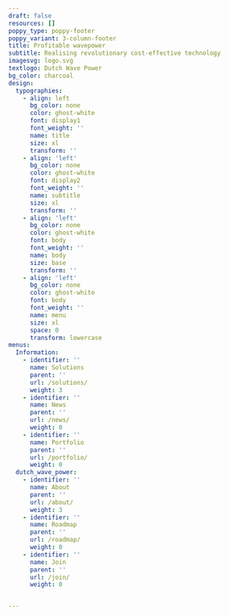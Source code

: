 ```yaml
---
draft: false
resources: []
poppy_type: poppy-footer
poppy_variant: 3-column-footer
title: Profitable wavepower
subtitle: Realising revolutionary cost-effective technology
imagesvg: logo.svg
textlogo: Dutch Wave Power
bg_color: charcoal
design:
  typographies:
    - align: left
      bg_color: none
      color: ghost-white
      font: display1
      font_weight: ''
      name: title
      size: xl
      transform: ''
    - align: 'left'
      bg_color: none
      color: ghost-white
      font: display2
      font_weight: ''
      name: subtitle
      size: xl
      transform: ''
    - align: 'left'
      bg_color: none
      color: ghost-white
      font: body
      font_weight: ''
      name: body
      size: base
      transform: ''
    - align: 'left'
      bg_color: none
      color: ghost-white
      font: body
      font_weight: ''
      name: menu
      size: xl
      space: 0
      transform: lowercase
menus:
  Information:
    - identifier: ''
      name: Solutions
      parent: ''
      url: /solutions/
      weight: 3
    - identifier: ''
      name: News
      parent: ''
      url: /news/
      weight: 0
    - identifier: ''
      name: Portfolio
      parent: ''
      url: /portfolio/
      weight: 0
  dutch_wave_power:
    - identifier: ''
      name: About
      parent: ''
      url: /about/
      weight: 3
    - identifier: ''
      name: Roadmap
      parent: ''
      url: /roadmap/
      weight: 0
    - identifier: ''
      name: Join
      parent: ''
      url: /join/
      weight: 0


---
```

